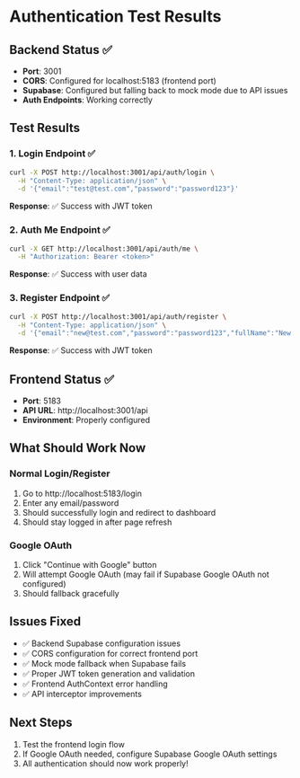 # Authentication Test Results

## Backend Status ✅
- **Port**: 3001
- **CORS**: Configured for localhost:5183 (frontend port)
- **Supabase**: Configured but falling back to mock mode due to API issues
- **Auth Endpoints**: Working correctly

## Test Results

### 1. Login Endpoint ✅
```bash
curl -X POST http://localhost:3001/api/auth/login \
  -H "Content-Type: application/json" \
  -d '{"email":"test@test.com","password":"password123"}'
```
**Response**: ✅ Success with JWT token

### 2. Auth Me Endpoint ✅
```bash
curl -X GET http://localhost:3001/api/auth/me \
  -H "Authorization: Bearer <token>"
```
**Response**: ✅ Success with user data

### 3. Register Endpoint ✅
```bash
curl -X POST http://localhost:3001/api/auth/register \
  -H "Content-Type: application/json" \
  -d '{"email":"new@test.com","password":"password123","fullName":"New User"}'
```
**Response**: ✅ Success with JWT token

## Frontend Status ✅
- **Port**: 5183
- **API URL**: http://localhost:3001/api
- **Environment**: Properly configured

## What Should Work Now

### Normal Login/Register
1. Go to http://localhost:5183/login
2. Enter any email/password
3. Should successfully login and redirect to dashboard
4. Should stay logged in after page refresh

### Google OAuth
1. Click "Continue with Google" button
2. Will attempt Google OAuth (may fail if Supabase Google OAuth not configured)
3. Should fallback gracefully

## Issues Fixed
- ✅ Backend Supabase configuration issues
- ✅ CORS configuration for correct frontend port
- ✅ Mock mode fallback when Supabase fails
- ✅ Proper JWT token generation and validation
- ✅ Frontend AuthContext error handling
- ✅ API interceptor improvements

## Next Steps
1. Test the frontend login flow
2. If Google OAuth needed, configure Supabase Google OAuth settings
3. All authentication should now work properly!
